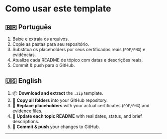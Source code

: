 # Como usar este template

## 🇧🇷 **Português**

1. Baixe e extraia os arquivos.
2. Copie as pastas para seu repositório.
3. Substitua os placeholders por seus certificados reais (`PDF/PNG`) e evidências.
4. Atualize cada README de tópico com datas e descrições reais.
5. Commit & push para o GitHub.

## 🇺🇸 **English**

1. 📦 **Download and extract** the `.zip` template.  
2. 📂 **Copy all folders** into your GitHub repository.  
3. 🧾 **Replace placeholders** with your actual certificates (`PDF/PNG`) and evidence files.  
4. 📝 **Update each topic README** with real dates, status, and brief descriptions.  
5. 🚀 **Commit & push** your changes to GitHub.

---
